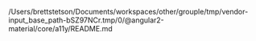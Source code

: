 /Users/brettstetson/Documents/workspaces/other/grouple/tmp/vendor-input_base_path-bSZ97NCr.tmp/0/@angular2-material/core/a11y/README.md